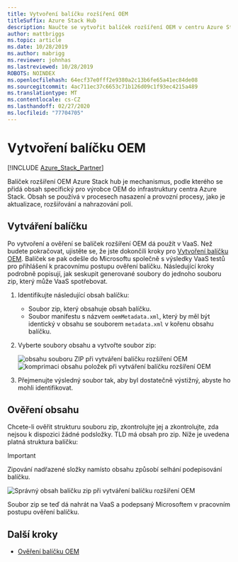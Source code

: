 ```yaml
---
title: Vytvoření balíčku rozšíření OEM
titleSuffix: Azure Stack Hub
description: Naučte se vytvořit balíček rozšíření OEM v centru Azure Stack.
author: mattbriggs
ms.topic: article
ms.date: 10/28/2019
ms.author: mabrigg
ms.reviewer: johnhas
ms.lastreviewed: 10/28/2019
ROBOTS: NOINDEX
ms.openlocfilehash: 64ecf37e0fff2e9380a2c13b6fe65a41ec84de08
ms.sourcegitcommit: 4ac711ec37c6653c71b126d09c1f93ec4215a489
ms.translationtype: MT
ms.contentlocale: cs-CZ
ms.lasthandoff: 02/27/2020
ms.locfileid: "77704705"
---
```

# <a name="create-an-oem-package"></a>Vytvoření balíčku OEM

[!INCLUDE [Azure_Stack_Partner](./includes/azure-stack-partner-appliesto.md)]

Balíček rozšíření OEM Azure Stack hub je mechanismus, podle kterého se přidá obsah specifický pro výrobce OEM do infrastruktury centra Azure Stack. Obsah se používá v procesech nasazení a provozní procesy, jako je aktualizace, rozšiřování a nahrazování polí.

## <a name="creating-the-package"></a>Vytváření balíčku

Po vytvoření a ověření se balíček rozšíření OEM dá použít v VaaS. Než budete pokračovat, ujistěte se, že jste dokončili kroky pro [Vytvoření balíčku OEM](https://microsoft.sharepoint.com/:w:/r/teams/cloudsolutions/Sacramento/_layouts/15/Doc.aspx?sourcedoc=%7BD7406069-7661-419C-B3B1-B6A727AB3972%7D&file=Azure%20Stack%20OEM%20Extension%20Package.docx&action=default&mobileredirect=true). Balíček se pak odešle do Microsoftu společně s výsledky VaaS testů pro přihlášení k pracovnímu postupu ověření balíčku. Následující kroky podrobně popisují, jak seskupit generované soubory do jednoho souboru zip, který může VaaS spotřebovat.

1. Identifikujte následující obsah balíčku:
    - Soubor zip, který obsahuje obsah balíčku.
    - Soubor manifestu s názvem `oemMetadata.xml`, který by měl být identický v obsahu se souborem `metadata.xml` v kořenu obsahu balíčku.

2. Vyberte soubory obsahu a vytvořte soubor zip:

    ![obsahu souboru ZIP při vytváření balíčku rozšíření OEM](media/vaas-create-oem-package-1.png) ![komprimaci obsahu položek při vytváření balíčku rozšíření OEM](media/vaas-create-oem-package-2.png)

3. Přejmenujte výsledný soubor tak, aby byl dostatečně výstižný, abyste ho mohli identifikovat.

## <a name="verifying-the-contents"></a>Ověření obsahu

Chcete-li ověřit strukturu souboru zip, zkontrolujte jej a zkontrolujte, zda nejsou k dispozici žádné podsložky. TLD má obsah pro zip. Níže je uvedena platná struktura balíčku:

> [!IMPORTANT]
> Zipování nadřazené složky namísto obsahu způsobí selhání podepisování balíčku.

![Správný obsah balíčku zip při vytváření balíčku rozšíření OEM](media/vaas-create-oem-package-3.png)

Soubor zip se teď dá nahrát na VaaS a podepsaný Microsoftem v pracovním postupu ověření balíčku.

## <a name="next-steps"></a>Další kroky

- [Ověření balíčku OEM](azure-stack-vaas-validate-oem-package.md)
